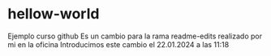# hellow-world
Ejemplo curso github
Es un cambio para la rama readme-edits realizado por mi en la oficina
Introducimos este cambio el 22.01.2024 a las 11:18
